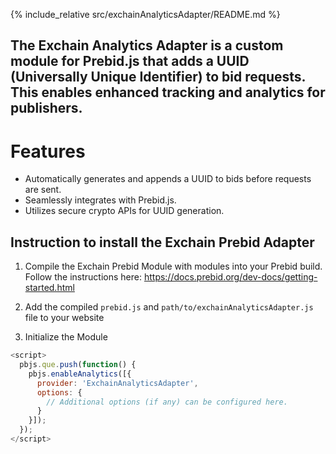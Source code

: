{% include_relative src/exchainAnalyticsAdapter/README.md %}

## The Exchain Analytics Adapter is a custom module for Prebid.js that adds a UUID (Universally Unique Identifier) to bid requests. This enables enhanced tracking and analytics for publishers.

# Features
- Automatically generates and appends a UUID to bids before requests are sent.
- Seamlessly integrates with Prebid.js.
- Utilizes secure crypto APIs for UUID generation.

## Instruction to install the Exchain Prebid Adapter

1. Compile the Exchain Prebid Module with modules into your Prebid build. Follow the instructions here: https://docs.prebid.org/dev-docs/getting-started.html

2. Add the compiled `prebid.js` and `path/to/exchainAnalyticsAdapter.js` file to your website

3. Initialize the Module

```javascript
<script>
  pbjs.que.push(function() {
    pbjs.enableAnalytics([{
      provider: 'ExchainAnalyticsAdapter',
      options: {
        // Additional options (if any) can be configured here.
      }
    }]);
  });
</script>
```
